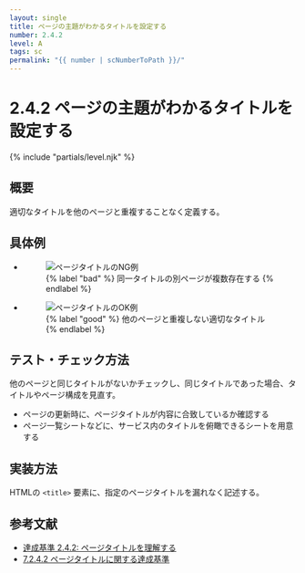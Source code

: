 ```yaml
---
layout: single
title: ページの主題がわかるタイトルを設定する
number: 2.4.2
level: A
tags: sc
permalink: "{{ number | scNumberToPath }}/"
---
```


# 2.4.2 ページの主題がわかるタイトルを設定する

{% include "partials/level.njk" %}

## 概要

適切なタイトルを他のページと重複することなく定義する。

## 具体例

<ul class="Figurelist">
<li>
<figure>
<img src="/img/2/4/2/2.4.2_1.svg" alt="ページタイトルのNG例" />
<figcaption>
{% label "bad" %}
同一タイトルの別ページが複数存在する
{% endlabel %}
</figcaption>
</figure>
</li>
<li>
<figure>
<img src="/img/2/4/2/2.4.2_2.svg" alt="ページタイトルのOK例" />
<figcaption>
{% label "good" %}
他のページと重複しない適切なタイトル
{% endlabel %}
</figcaption>
</figure>
</li>
</ul>

## テスト・チェック方法

他のページと同じタイトルがないかチェックし、同じタイトルであった場合、タイトルやページ構成を見直す。

- ページの更新時に、ページタイトルが内容に合致しているか確認する
- ページ一覧シートなどに、サービス内のタイトルを俯瞰できるシートを用意する

## 実装方法

HTMLの `<title>` 要素に、指定のページタイトルを漏れなく記述する。

## 参考文献

- [達成基準 2.4.2: ページタイトルを理解する](https://waic.jp/docs/WCAG21/Understanding/page-titled.html)
- [7.2.4.2 ページタイトルに関する達成基準](http://waic.jp/docs/jis2010/test-guidelines/201211/icl-7.2.4.2.html)
